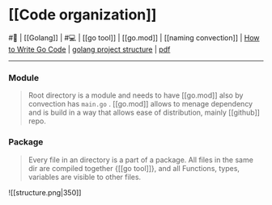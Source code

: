 # [[Code organization]]
#🌱 | [[Golang]] | #💻 | [[go tool]] | [[go.mod]] | [[naming convection]] | [How to Write Go Code](https://go.dev/doc/code#Organization) | [golang project structure](https://www.youtube.com/watch?v=l9rMdKO1Vto) | [pdf](https://go.dev/talks/2014/organizeio.slide#1)
___
### Module 
>Root directory is a module and needs to have [[go.mod]] also by convection has `main.go` .
  [[go.mod]] allows to menage  dependency and is build in a way that allows ease of distribution, mainly [[github]] repo. 

### Package 
>Every  file in an directory is a part of a package. All files in  the same dir are compiled together {[[go tool]]}, and all Functions, types, variables are visible to other files. 

![[structure.png|350]]